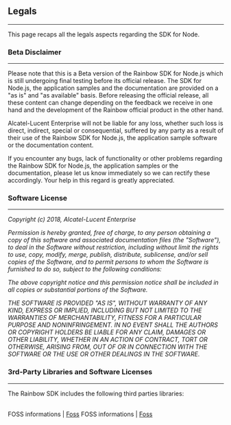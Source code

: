 
## Legals

---

This page recaps all the legals aspects regarding the SDK for Node.


### Beta Disclaimer

---

Please note that this is a Beta version of the Rainbow SDK for Node.js which is still undergoing final testing before its official release. The SDK for Node.js, the application samples and the documentation are provided on a "as is" and "as available" basis. Before releasing the official release, all these content can change depending on the feedback we receive in one hand and the development of the Rainbow official product in the other hand.

Alcatel-Lucent Enterprise will not be liable for any loss, whether such loss is direct, indirect, special or consequential, suffered by any party as a result of their use of the Rainbow SDK for Node.js, the application sample software or the documentation content.

If you encounter any bugs, lack of functionality or other problems regarding the Rainbow SDK for Node.js, the application samples or the documentation, please let us know immediately so we can rectify these accordingly. Your help in this regard is greatly appreciated.


### Software License

---

*Copyright (c) 2018, Alcatel-Lucent Enterprise*

*Permission is hereby granted, free of charge, to any person*
*obtaining a copy of this software and associated documentation*
*files (the "Software"), to deal in the Software without*
*restriction, including without limit the rights to use,*
*copy, modify, merge, publish, distribute, sublicense, and/or sell*
*copies of the Software, and to permit persons to whom the*
*Software is furnished to do so, subject to the following*
*conditions:*

*The above copyright notice and this permission notice shall be*
*included in all copies or substantial portions of the Software.*

*THE SOFTWARE IS PROVIDED "AS IS", WITHOUT WARRANTY OF ANY KIND,*
*EXPRESS OR IMPLIED, INCLUDING BUT NOT LIMITED TO THE WARRANTIES*
*OF MERCHANTABILITY, FITNESS FOR A PARTICULAR PURPOSE AND*
*NONINFRINGEMENT. IN NO EVENT SHALL THE AUTHORS OR COPYRIGHT*
*HOLDERS BE LIABLE FOR ANY CLAIM, DAMAGES OR OTHER LIABILITY,*
*WHETHER IN AN ACTION OF CONTRACT, TORT OR OTHERWISE, ARISING*
*FROM, OUT OF OR IN CONNECTION WITH THE SOFTWARE OR THE USE OR*
*OTHER DEALINGS IN THE SOFTWARE.*


### 3rd-Party Libraries and Software Licenses

---

The Rainbow SDK includes the following third parties libraries:
<br>
<br>

FOSS informations | [Foss](#/documentation/doc/sdk/node/api/sdk/fossText)
FOSS informations | [Foss](/doc/sdk/node/api/fossText.md)
